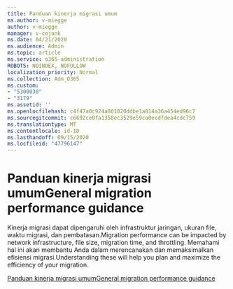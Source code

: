 ```yaml
---
title: Panduan kinerja migrasi umum
ms.author: v-miegge
author: v-miegge
manager: v-cojank
ms.date: 04/21/2020
ms.audience: Admin
ms.topic: article
ms.service: o365-administration
ROBOTS: NOINDEX, NOFOLLOW
localization_priority: Normal
ms.collection: Adm_O365
ms.custom:
- "5300030"
- "3179"
ms.assetid: ''
ms.openlocfilehash: c4f47a0c924a801020ddbe1a814a36a454ed96c7
ms.sourcegitcommit: c6692ce0fa1358ec3529e59ca0ecdfdea4cdc759
ms.translationtype: MT
ms.contentlocale: id-ID
ms.lasthandoff: 09/15/2020
ms.locfileid: "47796147"
---
```

# <a name="general-migration-performance-guidance"></a><span data-ttu-id="bf28b-102">Panduan kinerja migrasi umum</span><span class="sxs-lookup"><span data-stu-id="bf28b-102">General migration performance guidance</span></span>

<span data-ttu-id="bf28b-103">Kinerja migrasi dapat dipengaruhi oleh infrastruktur jaringan, ukuran file, waktu migrasi, dan pembatasan.</span><span class="sxs-lookup"><span data-stu-id="bf28b-103">Migration performance can be impacted by network infrastructure, file size, migration time, and throttling.</span></span> <span data-ttu-id="bf28b-104">Memahami hal ini akan membantu Anda dalam merencanakan dan memaksimalkan efisiensi migrasi.</span><span class="sxs-lookup"><span data-stu-id="bf28b-104">Understanding these will help you plan and maximize the efficiency of your migration.</span></span>

[<span data-ttu-id="bf28b-105">Panduan kinerja migrasi umum</span><span class="sxs-lookup"><span data-stu-id="bf28b-105">General migration performance guidance</span></span>](https://docs.microsoft.com/sharepointmigration/sharepoint-online-and-onedrive-migration-speed)